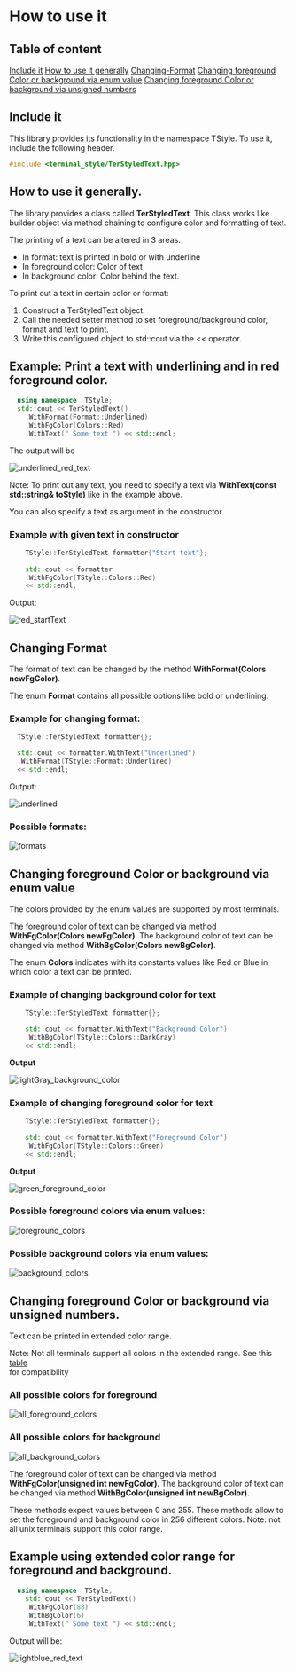# How to use it

## Table of content

[Include it](#Include-it)
[How to use it generally](#How-to-use-it-generally.)
[Changing-Format](#Changing-Format)
[Changing foreground Color or background via enum value](#Changing-foreground-Color-or-background-via-enum-value)
[Changing foreground Color or background via unsigned numbers](#Changing-foreground-Color-or-background-via-unsigned-numbers.)

## Include it

This library provides its functionality in the namespace TStyle.
To use it, include the following header.

```cpp
#include <terminal_style/TerStyledText.hpp>
```

## How to use it generally.

The library provides a class called **TerStyledText**. This class works like builder object via 
method chaining to configure color and formatting of text.

The printing of a text can be altered in 3 areas. 

- In format: text is printed in bold or with underline
- In foreground color: Color of text
- In background color: Color behind the text.

To print out a text in certain color or format:

1. Construct a TerStyledText object.
2. Call the needed setter method to set foreground/background color, format and text to print.
3. Write this configured object to std::cout via the << operator.

## Example: Print a text with underlining and in red foreground color.

```c++
  using namespace  TStyle;
  std::cout << TerStyledText()
    .WithFormat(Format::Underlined)
    .WithFgColor(Colors::Red)
    .WithText(" Some text ") << std::endl;
```

The output will be

![underlined_red_text](./pictures/underlined_red_text.png)

Note: To print out any text, you need to specify a text via 
**WithText(const std::string& toStyle)** like in the example above.

You can also specify a text as argument in the constructor.

### Example with given text in constructor

```c++
    TStyle::TerStyledText formatter{"Start text"};
    
    std::cout << formatter
    .WithFgColor(TStyle::Colors::Red)
    << std::endl;
```

Output:

![red_startText](./pictures/red_startText.png)

## Changing Format
The format of text can be changed by the method **WithFormat(Colors newFgColor)**.

The enum **Format** contains all possible options like bold or underlining.

### Example for changing format:
```c++
  TStyle::TerStyledText formatter{};

  std::cout << formatter.WithText("Underlined")
  .WithFormat(TStyle::Format::Underlined)
  << std::endl;
```

Output:

![underlined](./pictures/underlined.png)

### Possible formats:

![formats](./pictures/formats.png)

## Changing foreground Color or background via enum value

The colors provided by the enum values are supported by most terminals. 

The foreground color of text can be changed via method **WithFgColor(Colors newFgColor)**.
The background color of text can be changed via method **WithBgColor(Colors newBgColor)**.

The enum **Colors** indicates with its constants values like Red or Blue in which color a text can
be printed.

### Example of changing background color for text
```c++
    TStyle::TerStyledText formatter{};

    std::cout << formatter.WithText("Background Color")
    .WithBgColor(TStyle::Colors::DarkGray)
    << std::endl;
```

**Output**

![lightGray_background_color](./pictures/lightGray_background_color.png)

### Example of changing foreground color for text
```c++
    TStyle::TerStyledText formatter{};
    
    std::cout << formatter.WithText("Foreground Color")
    .WithFgColor(TStyle::Colors::Green)
    << std::endl;
```

**Output**

![green_foreground_color](./pictures/green_foreground_color.png)

### Possible foreground colors via enum values: 

![foreground_colors](./pictures/foreground_colors.png)

### Possible background colors via enum values:

![background_colors](./pictures/background_colors.png)


## Changing foreground Color or background via unsigned numbers.

Text can be printed in extended color range. 

Note: Not all terminals support all colors in the extended range.
See this [table](https://misc.flogisoft.com/bash/tip_colors_and_formatting#terminals_compatibility)  
for compatibility 

### All possible colors for foreground

![all_foreground_colors](./pictures/all_foreground_colors.png)

### All possible colors for background

![all_background_colors](./pictures/all_background_colors.png)

The foreground color of text can be changed via method **WithFgColor(unsigned int newFgColor)**.
The background color of text can be changed via method **WithBgColor(unsigned int newBgColor)**.

These methods expect values between 0 and 255. These methods allow to set the foreground and 
background color in 256 different colors. Note: not all unix terminals support this color range. 

## Example using extended color range for foreground and background.

```c++
  using namespace  TStyle;
    std::cout << TerStyledText()
    .WithFgColor(88)
    .WithBgColor(6)
    .WithText(" Some text ") << std::endl;
```

Output will be:

![lightblue_red_text](./pictures/lightblue_red_text.png)

